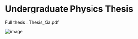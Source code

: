 # Undergraduate Physics Thesis
Full thesis : Thesis_Xia.pdf

![image](https://user-images.githubusercontent.com/39500675/134778616-c1d4b4b7-eaed-446f-b340-9169f624187d.png)

